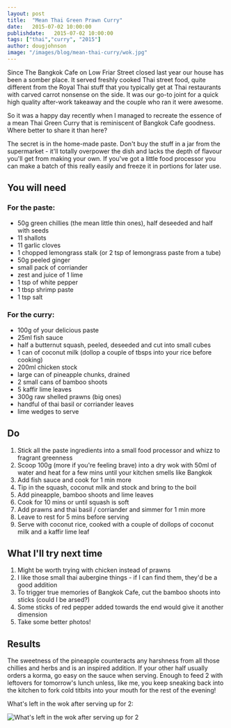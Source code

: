 ```yaml
---
layout: post
title:  "Mean Thai Green Prawn Curry"
date:   2015-07-02 10:00:00
publishdate:   2015-07-02 10:00:00
tags: ["thai","curry", "2015"]
author: dougjohnson
image: "/images/blog/mean-thai-curry/wok.jpg"
---
```


Since The Bangkok Cafe on Low Friar Street closed last year our house has been a somber place. It served freshly cooked Thai street food, quite different from the Royal Thai stuff that you typically get at Thai restaurants with carved carrot nonsense on the side. It was our go-to joint for a quick high quality after-work takeaway and the couple who ran it were awesome.

So it was a happy day recently when I managed to recreate the essence of a mean Thai Green Curry that is reminiscent of Bangkok Cafe goodness. Where better to share it than here?

The secret is in the home-made paste. Don't buy the stuff in a jar from the supermarket - it'll totally overpower the dish and lacks the depth of flavour you'll get from making your own. If you've got a little food processor you can make a batch of this really easily and freeze it in portions for later use.


## You will need

### For the paste:

* 50g green chillies (the mean little thin ones), half deseeded and half with seeds
* 11 shallots
* 11 garlic cloves
* 1 chopped lemongrass stalk (or 2 tsp of lemongrass paste from a tube)
* 50g peeled ginger
* small pack of corriander
* zest and juice of 1 lime
* 1 tsp of white pepper
* 1 tbsp shrimp paste
* 1 tsp salt

### For the curry:

* 100g of your delicious paste
* 25ml fish sauce
* half a butternut squash, peeled, deseeded and cut into small cubes
* 1 can of coconut milk (dollop a couple of tbsps into your rice before cooking) 
* 200ml chicken stock
* large can of pineapple chunks, drained
* 2 small cans of bamboo shoots
* 5 kaffir lime leaves
* 300g raw shelled prawns (big ones)
* handful of thai basil or corriander leaves
* lime wedges to serve

## Do

1. Stick all the paste ingredients into a small food processor and whizz to fragrant greenness
2. Scoop 100g (more if you're feeling brave) into a dry wok with 50ml of water and heat for a few mins until your kitchen smells like Bangkok
3. Add fish sauce and cook for 1 min more
4. Tip in the squash, coconut milk and stock and bring to the boil
5. Add pineapple, bamboo shoots and lime leaves
6. Cook for 10 mins or until squash is soft
7. Add prawns and thai basil / corriander and simmer for 1 min more
8. Leave to rest for 5 mins before serving
9. Serve with coconut rice, cooked with a couple of dollops of coconut milk and a kaffir lime leaf

## What I'll try next time

1. Might be worth trying with chicken instead of prawns
2. I like those small thai aubergine things - if I can find them, they'd be a good addition
3. To trigger true memories of Bangkok Cafe, cut the bamboo shoots into sticks (could I be arsed?)
4. Some sticks of red pepper added towards the end would give it another dimension
5. Take some better photos!

## Results

The sweetness of the pineapple counteracts any harshness from all those chillies and herbs and is an inspired addition. If your other half usually orders a korma, go easy on the sauce when serving. Enough to feed 2 with leftovers for tomorrow's lunch unless, like me, you keep sneaking back into the kitchen to fork cold titbits into your mouth for the rest of the evening!

What's left in the wok after serving up for 2:

![What's left in the wok after serving up for 2](/images/blog/mean-thai-curry/wok.jpg)
